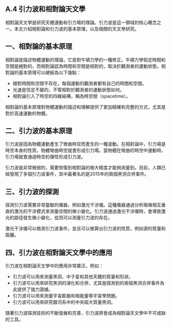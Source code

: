 ## A.4 引力波和相對論天文學

相對論天文學是研究天體運動和引力場的理論。引力波是這一領域的核心概念之一。本文介紹相對論和引力波的基本原理，以及相關的天文學研究。


## 一、相對論的基本原理

相對論是描述物體運動的理論，它是對牛頓力學的一種修正。牛頓力學假定時間和空間是絕對的，而相對論認為時間和空間是相對的，取決於觀測者的運動狀態。相對論的基本原理可以總結為以下幾點：

- 絕對時間和空間不存在，每個運動的觀測者都有自己的時間和空間。
- 光速是恆定不變的，不管相對於觀測者的運動狀態如何。
- 相對論引入了時空的四維結構，稱為時空間（spacetime）。

相對論的基本原理對物體運動的描述和理解提供了更加精確和完整的方式，尤其是對於高速運動的物體。

## 二、引力波的基本原理

引力波是因為物體運動產生了彎曲時空而產生的一種波動。在相對論中，引力場是時空本身的性質，物體彎曲時空就會形成引力場。當物體在彎曲的時空中運動時，引力場就會通過時空的彈性形成引力波。

引力波是非常微弱的，需要恢復到相對論的極大精度才能夠測量到。目前，人類已經發現了多個引力波事件，其中最著名的是2015年的兩個黑洞合併事件。

## 三、引力波的探測

探測引力波需要非常靈敏的儀器，例如激光干涉儀。這種儀器通過分析兩條相互垂直的激光的干涉模式來測量空間的微小變化。引力波通過激光干涉儀時，會導致激光的路徑發生微小變化，從而可以測量引力波的存在。

激光干涉儀可以檢測引力波事件，並且可以推算出引力波的性質，例如源的質量和距離。

## 四、引力波在相對論天文學中的應用

引力波在相對論天文學中的應用非常廣泛，例如：

- 引力波可以用來測量黑洞、中子星和其他天體的質量和形狀。
- 引力波可以用來研究黑洞的演化和合併，尤其是探測到的兩個黑洞合併事件為此提供了強力證據。
- 引力波可以用來測量宇宙膨脹和暗能量等宇宙學問題。
- 引力波可以用來研究銀河系中的中央超大質量黑洞。

隨著引力波探測技術的不斷發展和完善，引力波將會成為相對論天文學中不可或缺的工具。